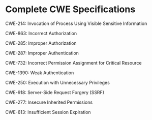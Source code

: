 

# Complete CWE Specifications

CWE-214: Invocation of Process Using Visible Sensitive Information

CWE-863: Incorrect Authorization

CWE-285: Improper Authorization

CWE-287: Improper Authentication

CWE-732: Incorrect Permission Assignment for Critical Resource

CWE-1390: Weak Authentication

CWE-250: Execution with Unnecessary Privileges

CWE-918: Server-Side Request Forgery (SSRF)

CWE-277: Insecure Inherited Permissions

CWE-613: Insufficient Session Expiration